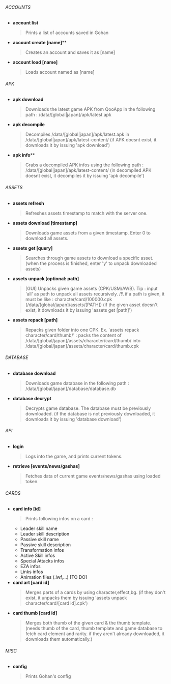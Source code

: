 ###### ACCOUNTS
- **account list**
  > Prints a list of accounts saved in Gohan
- **account create [name]****
  > Creates an account and saves it as [name]
- **account load [name]**
  > Loads account named as [name]
###### APK
- **apk download**
  > Downloads the latest game APK from QooApp in the following path : /data/[global|japan]/apk/latest.apk
- **apk decompile**
  > Decompiles /data/[global|japan]/apk/latest.apk in /data/[global|japan]/apk/latest-content/
  (if APK doesnt exist, it downloads it by issuing 'apk download')
- **apk info****
  > Grabs a decompiled APK infos using the following path : /data/[global|japan]/apk/latest-content/
  (in decompiled APK doesnt exist, it decompiles it by issuing 'apk decompile')
###### ASSETS
- **assets refresh**
  > Refreshes assets timestamp to match with the server one.
- **assets download [timestamp]**
  > Downloads game assets from a given timestamp. Enter 0 to download all assets.
- **assets get [query]**
  > Searches through game assets to download a specific asset.
  (when the process is finished, enter 'y' to unpack downloaded assets)
- **assets unpack [optional: path]**
  > [GUI] Unpacks given game assets (CPK/USM/AWB). Tip : input 'all' as path to unpack all assets recursively.
  /!\ if a path is given, it must be like : character/card/100000.cpk (/data/[global/japan]/assets/[PATH])
  (if the given asset doesn't exist, it downloads it by issuing 'assets get [path]')
- **assets repack [path]**
  > Repacks given folder into one CPK. Ex. 'assets repack character/card/thumb/' : packs the content of /data/[global/japan]/assets/character/card/thumb/ into /data/[global/japan]/assets/character/card/thumb.cpk
###### DATABASE
- **database download**
  > Downloads game database in the following path : /data/[global/japan]/database/database.db
- **database decrypt**
  > Decrypts game database. The database must be previously downloaded.
  (if the database is not previously downloaded, it downloads it by issuing 'database download')
###### API
- **login**
  > Logs into the game, and prints current tokens.
- **retrieve [events/news/gashas]**
  > Fetches data of current game events/news/gashas using loaded token.
###### CARDS
- **card info [id]**
  > Prints following infos on a card :
  - Leader skill name
  - Leader skill description
  - Passive skill name
  - Passive skill description
  - Transformation infos
  - Active Skill infos
  - Special Attacks infos
  - EZA infos
  - Links infos
  - Animation files (.lwf,...)
  [TO DO]
- **card art [card id]**
  > Merges parts of a cards by using character,effect,bg.
  (if they don't exist, it unpacks them by issuing 'assets unpack character/card/[card id].cpk')
- **card thumb [card id]**
  > Merges both thumb of the given card & the thumb template.
  (needs thumb of the card, thumb template and game database to fetch card element and rarity.
  if they aren't already downloaded, it downloads them automatically.)
###### MISC
- **config**
  > Prints Gohan's config
